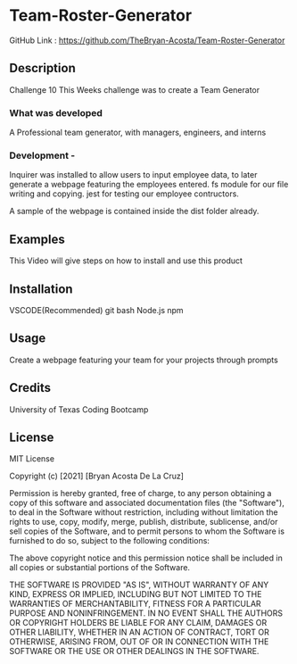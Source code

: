 # Team-Roster-Generator

GitHub Link : https://github.com/TheBryan-Acosta/Team-Roster-Generator

## **Description**

Challenge 10 This Weeks challenge was to create a Team Generator

### **What was developed**

A Professional team generator, with managers, engineers, and interns

### **Development** -

Inquirer was installed to allow users to input employee data, to later generate a webpage featuring the employees entered.
fs module for our file writing and copying.
jest for testing our employee contructors.

A sample of the webpage is contained inside the dist folder already.

## **Examples**

This Video will give steps on how to install and use this product

## **Installation**

VSCODE(Recommended)
git bash
Node.js
npm

## **Usage**

Create a webpage featuring your team for your projects through prompts

## **Credits**

University of Texas Coding Bootcamp

## **License**

MIT License

Copyright (c) [2021] [Bryan Acosta De La Cruz]

Permission is hereby granted, free of charge, to any person obtaining a copy
of this software and associated documentation files (the "Software"), to deal
in the Software without restriction, including without limitation the rights
to use, copy, modify, merge, publish, distribute, sublicense, and/or sell
copies of the Software, and to permit persons to whom the Software is
furnished to do so, subject to the following conditions:

The above copyright notice and this permission notice shall be included in all
copies or substantial portions of the Software.

THE SOFTWARE IS PROVIDED "AS IS", WITHOUT WARRANTY OF ANY KIND, EXPRESS OR
IMPLIED, INCLUDING BUT NOT LIMITED TO THE WARRANTIES OF MERCHANTABILITY,
FITNESS FOR A PARTICULAR PURPOSE AND NONINFRINGEMENT. IN NO EVENT SHALL THE
AUTHORS OR COPYRIGHT HOLDERS BE LIABLE FOR ANY CLAIM, DAMAGES OR OTHER
LIABILITY, WHETHER IN AN ACTION OF CONTRACT, TORT OR OTHERWISE, ARISING FROM,
OUT OF OR IN CONNECTION WITH THE SOFTWARE OR THE USE OR OTHER DEALINGS IN THE
SOFTWARE.
